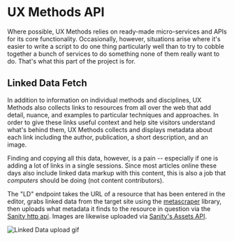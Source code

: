 # UX Methods API
Where possible, UX Methods relies on ready-made micro-services and APIs for its core functionality. Occasionally, however, situations arise where it's easier to write a script to do one thing particularly well than to try to cobble together a bunch of services to do something none of them really want to do. That's what this part of the project is for. 

## Linked Data Fetch
In addition to information on individual methods and disciplines, UX Methods also collects links to resources from all over the web that add detail, nuance, and examples to particular techniques and approaches. In order to give these links useful context and help site visitors understand what's behind them, UX Methods collects and displays metadata about each link including the author, publication, a short description, and an image. 

Finding and copying all this data, however, is a pain -- especially if one is adding a lot of links in a single sessions. Since most articles online these days also include linked data markup with this content, this is also a job that _computers_ should be doing (not content contributors).

The "LD" endpoint takes the URL of a resource that has been entered in the editor, grabs linked data from the target site using the [metascraper](https://www.npmjs.com/package/metascraper) library, then uploads what metadata it finds to the resource in question via the [Sanity http api](https://www.sanity.io/docs/http-api). Images are likewise uploaded via [Sanity's Assets API](https://www.sanity.io/docs/http-api-assets). 

![Linked Data upload gif](https://user-images.githubusercontent.com/3710835/156894260-07972db3-8fa7-4ff9-9d4b-c916c4a7a9ca.gif)